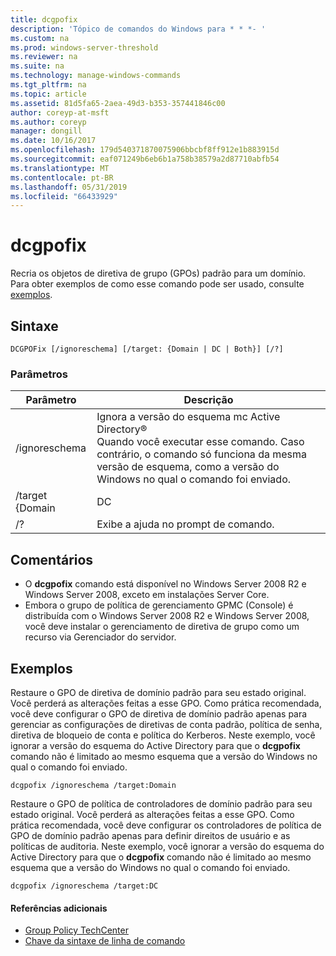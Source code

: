```yaml
---
title: dcgpofix
description: 'Tópico de comandos do Windows para * * *- '
ms.custom: na
ms.prod: windows-server-threshold
ms.reviewer: na
ms.suite: na
ms.technology: manage-windows-commands
ms.tgt_pltfrm: na
ms.topic: article
ms.assetid: 81d5fa65-2aea-49d3-b353-357441846c00
author: coreyp-at-msft
ms.author: coreyp
manager: dongill
ms.date: 10/16/2017
ms.openlocfilehash: 179d540371870075906bbcbf8ff912e1b883915d
ms.sourcegitcommit: eaf071249b6eb6b1a758b38579a2d87710abfb54
ms.translationtype: MT
ms.contentlocale: pt-BR
ms.lasthandoff: 05/31/2019
ms.locfileid: "66433929"
---
```

# <a name="dcgpofix"></a>dcgpofix



Recria os objetos de diretiva de grupo (GPOs) padrão para um domínio. Para obter exemplos de como esse comando pode ser usado, consulte [exemplos](#BKMK_Examples).

## <a name="syntax"></a>Sintaxe

```
DCGPOFix [/ignoreschema] [/target: {Domain | DC | Both}] [/?]
```

### <a name="parameters"></a>Parâmetros

|    Parâmetro    |                                                                                                 Descrição                                                                                                 |
|-----------------|-------------------------------------------------------------------------------------------------------------------------------------------------------------------------------------------------------------|
|  /ignoreschema  | Ignora a versão do esquema mc Active Directory®</br>Quando você executar esse comando. Caso contrário, o comando só funciona da mesma versão de esquema, como a versão do Windows no qual o comando foi enviado. |
| /target {Domain |                                                                                                     DC                                                                                                      |
|       /?        |                                                                                    Exibe a ajuda no prompt de comando.                                                                                     |

## <a name="remarks"></a>Comentários

-   O **dcgpofix** comando está disponível no Windows Server 2008 R2 e Windows Server 2008, exceto em instalações Server Core.
-   Embora o grupo de política de gerenciamento GPMC (Console) é distribuída com o Windows Server 2008 R2 e Windows Server 2008, você deve instalar o gerenciamento de diretiva de grupo como um recurso via Gerenciador do servidor.

## <a name="BKMK_Examples"></a>Exemplos

Restaure o GPO de diretiva de domínio padrão para seu estado original. Você perderá as alterações feitas a esse GPO. Como prática recomendada, você deve configurar o GPO de diretiva de domínio padrão apenas para gerenciar as configurações de diretivas de conta padrão, política de senha, diretiva de bloqueio de conta e política do Kerberos. Neste exemplo, você ignorar a versão do esquema do Active Directory para que o **dcgpofix** comando não é limitado ao mesmo esquema que a versão do Windows no qual o comando foi enviado.
```
dcgpofix /ignoreschema /target:Domain
```
Restaure o GPO de política de controladores de domínio padrão para seu estado original. Você perderá as alterações feitas a esse GPO. Como prática recomendada, você deve configurar os controladores de política de GPO de domínio padrão apenas para definir direitos de usuário e as políticas de auditoria. Neste exemplo, você ignorar a versão do esquema do Active Directory para que o **dcgpofix** comando não é limitado ao mesmo esquema que a versão do Windows no qual o comando foi enviado.
```
dcgpofix /ignoreschema /target:DC
```

#### <a name="additional-references"></a>Referências adicionais

-   [Group Policy TechCenter](https://go.microsoft.com/fwlink/?LinkID=145531)
-   [Chave da sintaxe de linha de comando](command-line-syntax-key.md)